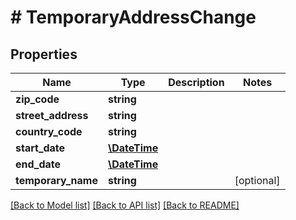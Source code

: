 # # TemporaryAddressChange

## Properties

Name | Type | Description | Notes
------------ | ------------- | ------------- | -------------
**zip_code** | **string** |  | 
**street_address** | **string** |  | 
**country_code** | **string** |  | 
**start_date** | [**\DateTime**](\DateTime.md) |  | 
**end_date** | [**\DateTime**](\DateTime.md) |  | 
**temporary_name** | **string** |  | [optional] 

[[Back to Model list]](../../README.md#documentation-for-models) [[Back to API list]](../../README.md#documentation-for-api-endpoints) [[Back to README]](../../README.md)


